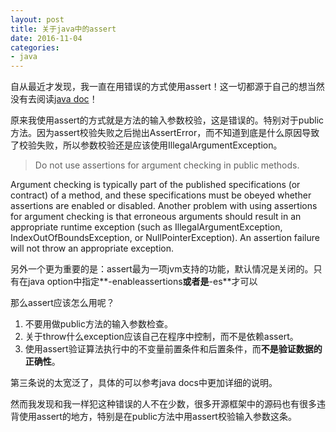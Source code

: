 ```yaml
---
layout: post
title: 关于java中的assert
date: 2016-11-04
categories:
- java
---
```


自从最近才发现，我一直在用错误的方式使用assert！这一切都源于自己的想当然没有去阅读[java doc](https://docs.oracle.com/javase/8/docs/technotes/guides/language/assert.html)！   

原来我使用assert的方式就是方法的输入参数校验，这是错误的。特别对于public方法。因为assert校验失败之后抛出AssertError，而不知道到底是什么原因导致了校验失败，所以参数校验还是应该使用IllegalArgumentException。   

>Do not use assertions for argument checking in public methods.   
>
Argument checking is typically part of the published specifications (or contract) of a method, and these specifications must be obeyed whether assertions are enabled or disabled. Another problem with using assertions for argument checking is that erroneous arguments should result in an appropriate runtime exception (such as IllegalArgumentException, IndexOutOfBoundsException, or NullPointerException). An assertion failure will not throw an appropriate exception.   

另外一个更为重要的是：assert最为一项jvm支持的功能，默认情况是关闭的。只有在java option中指定**-enableassertions**或者是**-es**才可以   

那么assert应该怎么用呢？   
1. 不要用做public方法的输入参数检查。
2. 关于throw什么exception应该自己在程序中控制，而不是依赖assert。
3. 使用assert验证算法执行中的不变量前置条件和后置条件，而**不是验证数据的正确性**。

第三条说的太宽泛了，具体的可以参考java docs中更加详细的说明。   

然而我发现和我一样犯这种错误的人不在少数，很多开源框架中的源码也有很多违背使用assert的地方，特别是在public方法中用assert校验输入参数这条。

